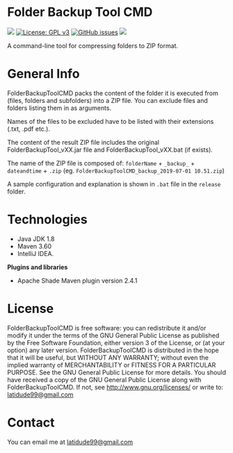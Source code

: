 # Folder Backup Tool CMD

[![](https://img.shields.io/badge/release-0.3-blue.svg)](https://github.com/latidude99/enquiries/tree/master/release)
[![License: GPL v3](https://img.shields.io/badge/license-GPLv3-blue.svg)](https://www.gnu.org/licenses/gpl-3.0)
[![GitHub issues](https://img.shields.io/badge/issues-open%200-greenred.svg)](https://GitHub.com/latidude99/enquiries/issues/)
[![](https://img.shields.io/badge/%20$%20-buy%20me%20a%20coffe-yellow.svg)](https://www.buymeacoffee.com/zWn1I6bVf)

A command-line tool for compressing folders to ZIP format.


# General Info

FolderBackupToolCMD packs the content of the folder it is executed from
(files, folders and subfolders) into a ZIP file. You can exclude files and folders listing them in as arguments. 
  
        
Names of the files to be excluded have to be listed with their extensions (.txt, .pdf etc.).   
  
The content of the result  ZIP file includes the original FolderBackupTool_vXX.jar file and FolderBackupTool_vXX.bat 
(if exists).         

The name of the ZIP file is composed of: `folderName` + `_backup_` + `dateandtime` + `.zip` 
(eg. `FolderBackupToolCMD_backup_2019-07-01 10.51.zip`)     

A sample configuration and explanation is shown in `.bat` file in the `release` folder.

# Technologies
- Java JDK 1.8
- Maven 3.60
- IntelliJ IDEA. 

**Plugins and libraries**
- Apache Shade Maven plugin  version 2.4.1


# License
FolderBackupToolCMD is free software: you can redistribute it and/or modify it under the terms of the GNU General Public License 
as published by the Free Software Foundation, either version 3 of the License, or (at your option) any later version.
FolderBackupToolCMD is distributed in the hope that it will be useful, but WITHOUT ANY WARRANTY; without even the implied 
warranty of  MERCHANTABILITY or FITNESS FOR A PARTICULAR PURPOSE.  See the GNU General Public License for more details.
You should have received a copy of the GNU General Public License along with FolderBackupToolCMD. 
If not, see http://www.gnu.org/licenses/ or write to: latidude99@gmail.com

# Contact
You can email me at latidude99@gmail.com

